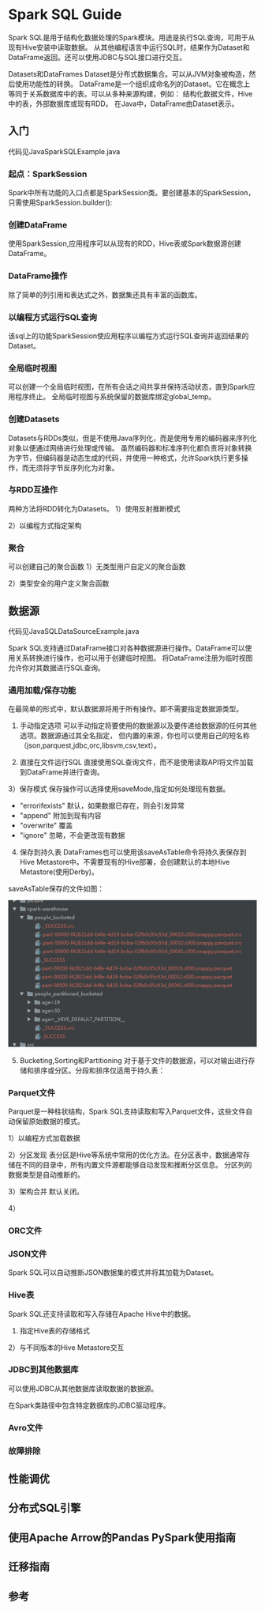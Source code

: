 # Spark SQL Guide

Spark SQL是用于结构化数据处理的Spark模块。用途是执行SQL查询，可用于从现有Hive安装中读取数据。
从其他编程语言中运行SQL时，结果作为Dataset和DataFrame返回。还可以使用JDBC与SQL接口进行交互。

Datasets和DataFrames
Dataset是分布式数据集合。可以从JVM对象被构造，然后使用功能性的转换。
DataFrame是一个组织成命名列的Dataset。它在概念上等同于关系数据库中的表。可以从多种来源构建，例如：
结构化数据文件，Hive中的表，外部数据库或现有RDD。
在Java中，DataFrame由Dataset<Row>表示。

## 入门
代码见JavaSparkSQLExample.java
### 起点：SparkSession
Spark中所有功能的入口点都是SparkSession类。要创建基本的SparkSession，只需使用SparkSession.builder():

### 创建DataFrame
使用SparkSession,应用程序可以从现有的RDD，Hive表或Spark数据源创建DataFrame。

### DataFrame操作
除了简单的列引用和表达式之外，数据集还具有丰富的函数库。

### 以编程方式运行SQL查询
该sql上的功能SparkSession使应用程序以编程方式运行SQL查询并返回结果的Dataset<Row>。

### 全局临时视图
可以创建一个全局临时视图，在所有会话之间共享并保持活动状态，直到Spark应用程序终止。
全局临时视图与系统保留的数据库绑定global_temp。

### 创建Datasets
Datasets与RDDs类似，但是不使用Java序列化，而是使用专用的编码器来序列化对象以便通过网络进行处理或传输。
虽然编码器和标准序列化都负责将对象转换为字节，但编码器是动态生成的代码，并使用一种格式，允许Spark执行更多操作，而无须将字节反序列化为对象。

### 与RDD互操作
两种方法将RDD转化为Datasets。
1）使用反射推断模式

2）以编程方式指定架构

### 聚合
可以创建自己的聚合函数
1）无类型用户自定义的聚合函数

2）类型安全的用户定义聚合函数

## 数据源
代码见JavaSQLDataSourceExample.java

Spark SQL支持通过DataFrame接口对各种数据源进行操作。DataFrame可以使用关系转换进行操作，也可以用于创建临时视图。
将DataFrame注册为临时视图允许你对其数据进行SQL查询。

### 通用加载/保存功能
在最简单的形式中，默认数据源将用于所有操作。即不需要指定数据源类型。

1) 手动指定选项
可以手动指定将要使用的数据源以及要传递给数据源的任何其他选项。数据源通过其全名指定，
但内置的来源，你也可以使用自己的短名称（json,parquest,jdbc,orc,libsvm,csv,text）。

2) 直接在文件运行SQL
直接使用SQL查询文件，而不是使用读取API将文件加载到DataFrame并进行查询。

3）保存模式
保存操作可以选择使用saveMode,指定如何处理现有数据。
* "errorifexists" 默认，如果数据已存在，则会引发异常
* "append" 附加到现有内容
* "overwrite" 覆盖
* "ignore" 忽略，不会更改现有数据

4) 保存到持久表
DataFrames也可以使用该saveAsTable命令将持久表保存到Hive Metastore中。不需要现有的Hive部署，会创建默认的本地Hive Metastore(使用Derby)。

saveAsTable保存的文件如图：

![](./picture/saveastables.png)

5) Bucketing,Sorting和Partitioning
对于基于文件的数据源，可以对输出进行存储和排序或分区。分段和排序仅适用于持久表：

### Parquet文件
Parquet是一种柱状结构，Spark SQL支持读取和写入Parquet文件，这些文件自动保留原始数据的模式。

1）以编程方式加载数据

2）分区发现
表分区是Hive等系统中常用的优化方法。在分区表中，数据通常存储在不同的目录中，所有内置文件源都能够自动发现和推断分区信息。
分区列的数据类型是自动推断的。

3）架构合并
默认关闭。

4）

### ORC文件


### JSON文件
Spark SQL可以自动推断JSON数据集的模式并将其加载为Dataset<Row>。

### Hive表
Spark SQL还支持读取和写入存储在Apache Hive中的数据。

1) 指定Hive表的存储格式

2）与不同版本的Hive Metastore交互

### JDBC到其他数据库
可以使用JDBC从其他数据库读取数据的数据源。

在Spark类路径中包含特定数据库的JDBC驱动程序。

### Avro文件

### 故障排除

## 性能调优



## 分布式SQL引擎

## 使用Apache Arrow的Pandas PySpark使用指南

## 迁移指南

## 参考